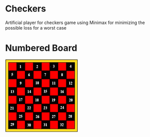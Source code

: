 # Checkers 
Artificial player for checkers game using Minimax for minimizing the possible loss for a worst case

# Numbered Board
![alt text](https://github.com/AlejandroDominguez/checkers-player/blob/master/numbered-board.gif)


